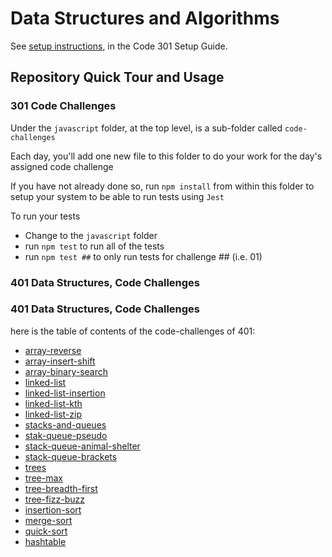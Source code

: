 # Data Structures and Algorithms

See [setup instructions](https://codefellows.github.io/setup-guide/code-301/3-code-challenges), in the Code 301 Setup Guide.

## Repository Quick Tour and Usage

### 301 Code Challenges

Under the `javascript` folder, at the top level, is a sub-folder called `code-challenges`

Each day, you'll add one new file to this folder to do your work for the day's assigned code challenge

If you have not already done so, run `npm install` from within this folder to setup your system to be able to run tests using `Jest`

To run your tests

- Change to the `javascript` folder
- run `npm test` to run all of the tests
- run `npm test ##` to only run tests for challenge ## (i.e. 01)

### 401 Data Structures, Code Challenges

### 401 Data Structures, Code Challenges

here is the table of contents of the code-challenges of 401:

- [array-reverse](https://github.com/Tasneemalabsi/data-structures-and-algorithms/blob/array-reverse/python/code_challenges/array-reverse/README.md)
- [array-insert-shift]()
- [array-binary-search](https://github.com/Tasneemalabsi/data-structures-and-algorithms/blob/array-binary-search/python/code_challenges/array-binary-search/README.md)
- [linked-list](https://github.com/Tasneemalabsi/data-structures-and-algorithms/blob/linked-list/python/linked_list/README.md)
- [linked-list-insertion](https://github.com/Tasneemalabsi/data-structures-and-algorithms/blob/linked-list-insertions/python/linked_list/README.md)
- [linked-list-kth](https://github.com/Tasneemalabsi/data-structures-and-algorithms/blob/linked-list-kth/python/linked_list/README.md)
- [linked-list-zip](https://github.com/Tasneemalabsi/data-structures-and-algorithms/blob/linked-list-zip/python/linked_list/README.md)
- [stacks-and-queues](https://github.com/Tasneemalabsi/data-structures-and-algorithms/blob/stack-and-queue/python/stack_and_queue/README.md)
- [stak-queue-pseudo](https://github.com/Tasneemalabsi/data-structures-and-algorithms/blob/stack-queue-pseudo/python/stack_and_queue/README.md)
- [stack-queue-animal-shelter](https://github.com/Tasneemalabsi/data-structures-and-algorithms/blob/stack-queue-animal-shelter/python/stack_and_queue/README.md)
- [stack-queue-brackets](https://github.com/Tasneemalabsi/data-structures-and-algorithms/blob/stack-queue-brackets/python/stack_and_queue/stack_queue_brackets/README.md)
- [trees](https://github.com/Tasneemalabsi/data-structures-and-algorithms/blob/trees/python/trees/README.md)
- [tree-max](https://github.com/Tasneemalabsi/data-structures-and-algorithms/blob/tree-max/python/trees/README.md)
- [tree-breadth-first](https://github.com/Tasneemalabsi/data-structures-and-algorithms/blob/tree-breadth-first/python/trees/README.md)
- [tree-fizz-buzz](https://github.com/Tasneemalabsi/data-structures-and-algorithms/blob/tree-fizz-buzz/python/trees/README.md)
- [insertion-sort](https://github.com/Tasneemalabsi/data-structures-and-algorithms/blob/insertion-sort/python/insertion_sort/README.md)
- [merge-sort](https://github.com/Tasneemalabsi/data-structures-and-algorithms/blob/merge-sort/python/merge_sort/README.md)
- [quick-sort](https://github.com/Tasneemalabsi/data-structures-and-algorithms/blob/quick-sort/python/quick_sort/README.md)
- [hashtable](https://github.com/Tasneemalabsi/data-structures-and-algorithms/blob/hashtable/python/hashtables/README.md)
